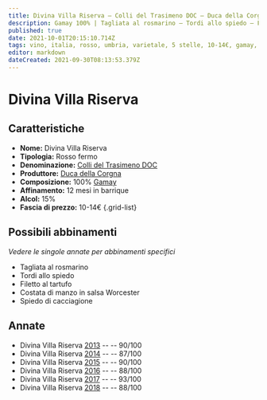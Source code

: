 ```yaml
---
title: Divina Villa Riserva – Colli del Trasimeno DOC – Duca della Corgna – Umbria (IT) – 10-14€ – 3★-5★
description: Gamay 100% | Tagliata al rosmarino – Tordi allo spiedo – Filetto al tartufo – Costata di manzo – Spiedo di cacciagione
published: true
date: 2021-10-01T20:15:10.714Z
tags: vino, italia, rosso, umbria, varietale, 5 stelle, 10-14€, gamay, tagliata al rosmarino, tordi allo spiedo, filetto al tartufo, costata di manzo, spiedo di cacciagione
editor: markdown
dateCreated: 2021-09-30T08:13:53.379Z
---
```


 # Divina Villa Riserva

## Caratteristiche
- **Nome:** Divina Villa Riserva
- **Tipologia:** Rosso fermo
- **Denominazione:** [Colli del Trasimeno DOC](/denominazioni/Italia/Umbria/DOC/Colli-del-Trasimeno)
- **Produttore:** [Duca della Corgna](/produttori/Italia/Piemonte/Duca-della-Corgna)
- **Composizione:** 100% [Gamay](/vitigni/Francia/bacca-nera/Gamay)
- **Affinamento:** 12 mesi in barrique
- **Alcol:** 15%
- **Fascia di prezzo:** 10-14€
{.grid-list}



## Possibili abbinamenti
*Vedere le singole annate per abbinamenti specifici*

- Tagliata al rosmarino
- Tordi allo spiedo
- Filetto al tartufo
- Costata di manzo in salsa Worcester
- Spiedo di cacciagione

## Annate
- Divina Villa Riserva [2013](vini/Italia/Piemonte/Duca-della-Corgna/Divina-Villa-Riserva/2013) -- <span class="star-4"></span> -- 90/100
- Divina Villa Riserva [2014](vini/Italia/Piemonte/Duca-della-Corgna/Divina-Villa-Riserva/2014) -- <span class="star-3"></span> -- 87/100
- Divina Villa Riserva [2015](vini/Italia/Piemonte/Duca-della-Corgna/Divina-Villa-Riserva/2015) -- <span class="star-4"></span> -- 90/100
- Divina Villa Riserva [2016](vini/Italia/Piemonte/Duca-della-Corgna/Divina-Villa-Riserva/2016) -- <span class="star-3"></span> -- 88/100
- Divina Villa Riserva [2017](vini/Italia/Piemonte/Duca-della-Corgna/Divina-Villa-Riserva/2017) -- <span class="star-5"></span> -- 93/100
- Divina Villa Riserva [2018](vini/Italia/Piemonte/Duca-della-Corgna/Divina-Villa-Riserva/2018) -- <span class="star-3"></span> -- 88/100